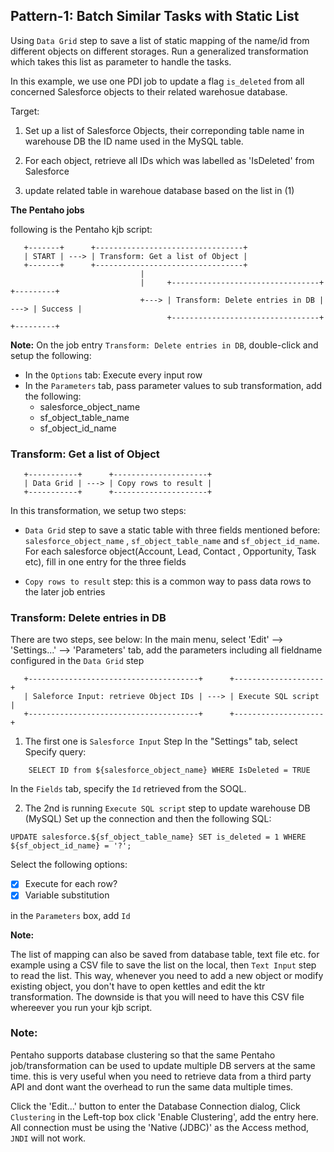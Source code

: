 ## Pattern-1: Batch Similar Tasks with Static List ##

Using `Data Grid` step to save a list of static mapping of the name/id from different objects 
on different storages. Run a generalized transformation which takes this list as parameter 
to handle the tasks.

In this example, we use one PDI job to update a flag `is_deleted` from all concerned Salesforce objects
to their related warehosue database.

Target:
1. Set up a list of Salesforce Objects, their correponding table name in warehouse DB
   the ID name used in the MySQL table.

2. For each object, retrieve all IDs which was labelled as 'IsDeleted' from Salesforce

3. update related table in warehoue database based on the list in (1)

**The Pentaho jobs**

following is the Pentaho kjb script:

```
   +-------+      +---------------------------------+
   | START | ---> | Transform: Get a list of Object |
   +-------+      +---------------------------------+
                             |
                             |     +---------------------------------+      +---------+
                             +---> | Transform: Delete entries in DB | ---> | Success |
                                   +---------------------------------+      +---------+

```
**Note:** On the job entry `Transform: Delete entries in DB`, double-click and setup the following:
+ In the `Options` tab: Execute every input row
+ In the `Parameters` tab, pass parameter values to sub transformation, add the following:
  + salesforce_object_name
  + sf_object_table_name
  + sf_object_id_name
   


### Transform: Get a list of Object ###

```
   +-----------+      +---------------------+
   | Data Grid | ---> | Copy rows to result |
   +-----------+      +---------------------+
```

In this transformation, we setup two steps: 
+ `Data Grid` step to save a static table with three fields mentioned before: `salesforce_object_name`
   , `sf_object_table_name` and `sf_object_id_name`. For each salesforce object(Account, Lead, Contact
   , Opportunity, Task etc), fill in one entry for the three fields

+ `Copy rows to result` step: this is a common way to pass data rows to the later job entries

### Transform: Delete entries in DB ###

There are two steps, see below:
In the main menu, select 'Edit' --> 'Settings...' --> 'Parameters' tab, add the parameters
including all fieldname configured in the `Data Grid` step
  
```
   +--------------------------------------+      +--------------------+
   | Saleforce Input: retrieve Object IDs | ---> | Execute SQL script |
   +--------------------------------------+      +--------------------+
```
1. The first one is `Salesforce Input` Step
In the "Settings" tab, select Specify query:
```
    SELECT ID from ${salesforce_object_name} WHERE IsDeleted = TRUE
```
In the `Fields` tab, specify the `Id` retrieved from the SOQL.

2. The 2nd is running `Execute SQL script` step to update warehouse DB (MySQL)
Set up the connection and then the following SQL:
```
UPDATE salesforce.${sf_object_table_name} SET is_deleted = 1 WHERE ${sf_object_id_name} = '?';
```
Select the following options:
* [x] Execute for each row?
* [x] Variable substitution

in the `Parameters` box, add `Id`

**Note:**

The list of mapping can also be saved from database table, text file etc. for example
using a CSV file to save the list on the local, then `Text Input` step to read the list.
This way, whenever you need to add a new object or modify existing object, you don't have 
to open kettles and edit the ktr transformation. The downside is that you will need to
have this CSV file whereever you run your kjb script. 

### Note: ###
Pentaho supports database clustering so that the same Pentaho job/transformation can be used to
update multiple DB servers at the same time. this is very useful when you need to retrieve data 
from a third party API and dont want the overhead to run the same data multiple times.

Click the 'Edit...' button to enter the Database Connection dialog, Click `Clustering` in the Left-top box
click 'Enable Clustering', add the entry here. All connection must be using the 'Native (JDBC)' as the Access
method, `JNDI` will not work.


